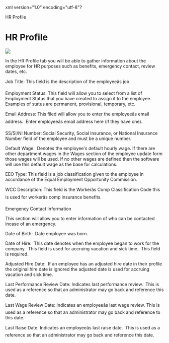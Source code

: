 xml version="1.0" encoding="utf-8"?





HR Profile




# HR Profile

![](/img/HR_Profile.gif)

In the HR Profile tab you will be able to gather information about the employee for HR purposes such as benefits, emergency contact, review dates, etc.

Job Title: This field is the description of the employeeâs job.

Employment Status: This field will allow you to select from a list of Employment Status that you have created to assign it to the employee. Examples of status are permanent, provisional, temporary, etc.

Email Address: This filed will allow you to enter the employeeâs email address.  Enter employeeâs email address here (if they have one).

SS/SI/NI Number: Social Security, Social Insurance, or National Insurance Number field of the employee and must be a unique number.

Default Wage:  Denotes the employee's default hourly wage. If there are other department wages in the Wages section of the employee update form those wages will be used. If no other wages are defined then the software will use this default wage as the base for calculations.

EEO Type: This field is a job classification given to the employee in accordance of the Equal Employment Opportunity Commission.

WCC Description: This field is the Workerâs Comp Classification Code this is used for workerâs comp insurance benefits.

Emergency Contact Information

This section will allow you to enter information of who can be contacted incase of an emergency.

Date of Birth:  Date employee was born.

Date of Hire:  This date denotes when the employee began to work for the company.  This field is used for accruing vacation and sick time.  This field is required.

Adjusted Hire Date:  If an employee has an adjusted hire date in their profile the original hire date is ignored the adjusted date is used for accruing vacation and sick time.

Last Performance Review Date: Indicates last performance review.  This is used as a reference so that an administrator may go back and reference this date.

Last Wage Review Date: Indicates an employeeâs last wage review. This is used as a reference so that an administrator may go back and reference to this date.

Last Raise Date: Indicates an employeeâs last raise date.  This is used as a reference so that an administrator may go back and reference this date.